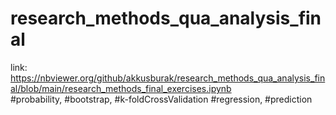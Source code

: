 # research_methods_qua_analysis_final

link: https://nbviewer.org/github/akkusburak/research_methods_qua_analysis_final/blob/main/research_methods_final_exercises.ipynb  
\#probability, \#bootstrap, \#k-foldCrossValidation \#regression, \#prediction


